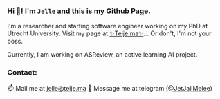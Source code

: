 ### Hi 👋! I'm `Jelle` and this is my Github Page.

I'm a researcher and starting software engineer working on my PhD at Utrecht
University. Visit my page at [✨Teije.ma✨](https://teije.ma)... Or don't, I'm not
your boss.

Currently, I am working on ASReview, an active learning AI project.

### Contact:
📫  Mail me at <jelle@teije.ma>
📲  Message me at telegram [(@JetJailMelee)](https://t.me/JetJailMelee)
